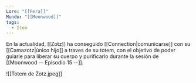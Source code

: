 ```yaml
---
Lore: "[[Fera]]"
Mundo: "[[Moonwood]]"
tags:
  - Item
---
```

En la actualidad, [[Zotz]] ha conseguido [[Connection|comunicarse]] con su [[Camazotz|único hijo]] a traves de su totem, con el objetivo de poder guiarle para liberar su cuerpo y purificarlo durante la sesión de [[Moonwood -- Episodio 15 --]].

![[Totem de Zotz.jpeg]]